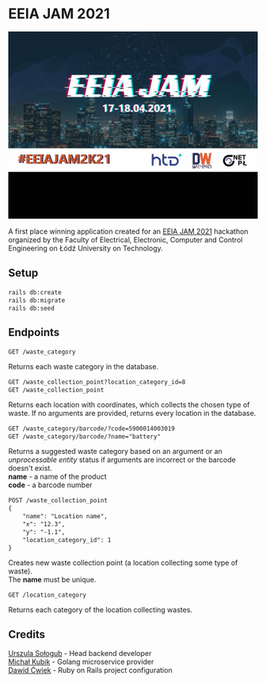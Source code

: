 # EEIA JAM 2021

![EEIA JAM 2021](img/eeia-jam-2021.gif)

A first place winning application created for an [EEIA JAM 2021](http://dzienweeia.samorzad.p.lodz.pl/eeia-jam.html) hackathon organized by the Faculty of Electrical, Electronic, Computer and Control Engineering on Łódź University on Technology.

## Setup

```
rails db:create
rails db:migrate
rails db:seed
```

## Endpoints

```
GET /waste_category
```
Returns each waste category in the database.

```
GET /waste_collection_point?location_category_id=8
GET /waste_collection_point
```
Returns each location with coordinates, which collects the chosen type of waste. If no arguments are provided, returns every location in the database.

```
GET /waste_category/barcode/?code=5900014003019
GET /waste_category/barcode/?name="battery"
```
Returns a suggested waste category based on an argument or an <i>unprocessable entity</i> status if arguments are incorrect or the barcode doesn't exist.<br>
**name** - a name of the product<br>
**code** - a barcode number

```
POST /waste_collection_point
{
    "name": "Location name",
    "x": "12.3",
    "y": "-1.1",
    "location_category_id": 1
}
```
Creates new waste collection point (a location collecting some type of waste).<br>
The **name** must be unique.

```
GET /location_category
```
Returns each category of the location collecting wastes. 

## Credits 

[Urszula Sołogub](https://github.com/urszulasologub) - Head backend developer<br>
[Michał Kubik](https://github.com/bopke) - Golang microservice provider<br>
[Dawid Ćwiek](https://github.com/DawidCwiek) - Ruby on Rails project configuration<br>
